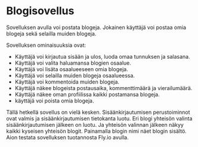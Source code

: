 # Blogisovellus

Sovelluksen avulla voi postata blogeja. Jokainen käyttäjä voi postaa omia blogeja 
sekä selailla muiden blogeja. 

Sovelluksen ominaisuuksia ovat:

- Käyttäjä voi kirjautua sisään ja ulos, luoda omaa tunnuksen ja salasana.
- Käyttäjä voi valita haluamansa blogien osaalue.
- Käyttäjä voi lisäta osaalueeseen omia blogeja. 
- Käyttäjä voi selailla muiden blogeja osaalueessa. 
- Käyttäjä voi kommentoida muiden blogeja. 
- Käyttäjä näkee blogeista postausaika, kommenttimäärä ja vierailumäärä. 
- Käyttäjä näkee oman profiilissa kaikki postamansa blogeja. 
- käyttäjä voi poista omia blogeja. 

Tällä hetkellä sovellus on vielä kesken. Sisäänkirjautumisen perustoiminnot ovat valmis ja sisäänkirjautumisen tietokanta luotu. 
Eri blogi yhteisön valinta sisäänkirjautumisen jälkeen on luotu. Ja yhteisön valinnan jälkeen näkyy kaikki kyseisen yhteisön blogit.
Painamalla blogin nimi näet blogin sisältö.
Aion testata sovelluksen tuotannosta Fly.io avulla.
